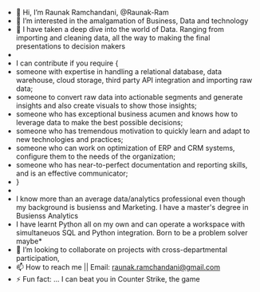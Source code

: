 - 👋 Hi, I’m Raunak Ramchandani, @Raunak-Ram
- 👀 I’m interested in the amalgamation of Business, Data and technology
- 🌱 I have taken a deep dive into the world of Data. Ranging from importing and cleaning data, all the way to making the final presentations to decision makers
- 
- I can contribute if you require {
- someone with expertise in handling a relational database, data warehouse, cloud storage, third party API integration and importing raw data;
- someone to convert raw data into actionable segments and generate insights and also create visuals to show those insights;
- someone who has exceptional business acumen and knows how to leverage data to make the best possible decisions;
- someone who has tremendous motivation to quickly learn and adapt to new technologies and practices;
- someone who can work on optimization of ERP and CRM systems, configure them to the needs of the organization;
- someone who has near-to-perfect documentation and reporting skills, and is an effective communicator;
- }
- 
- I know more than an average data/analytics professional even though my background is busienss and Marketing. I have a master's degree in Busienss Analytics
- I have learnt Python all on my own and can operate a workspace with simultaneuos SQL and Python integration. Born to be a problem solver maybe*
- 💞️ I’m looking to collaborate on projects with cross-departmental participation, 
- 📫 How to reach me || Email: raunak.ramchandani@gmail.com  
- ⚡ Fun fact: ... I can beat you in Counter Strike, the game

<!---
Raunak-Ram/Raunak-Ram is a ✨ special ✨ repository because its `README.md` (this file) appears on your GitHub profile.
You can click the Preview link to take a look at your changes.
--->
